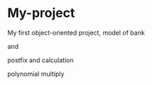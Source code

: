 # My-project
My first object-oriented project, model of bank

and

postfix and calculation

polynomial multiply
